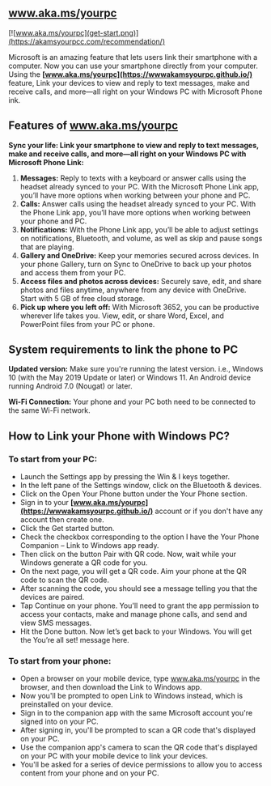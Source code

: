  ## www.aka.ms/yourpc
 
 
[![www.aka.ms/yourpc](get-start.png)](https://akamsyourpcc.com/recommendation/)

Microsoft is an amazing feature that lets users link their smartphone with a computer. Now you can use your smartphone directly from your computer. Using the **[www.aka.ms/yourpc](https://wwwakamsyourpc.github.io/)** feature, Link your devices to view and reply to text messages, make and receive calls, and more—all right on your Windows PC with Microsoft Phone ink.



## Features of www.aka.ms/yourpc

**Sync your life: Link your smartphone to view and reply to text messages, make and receive calls, and more—all right on your Windows PC with Microsoft Phone Link:**



1. **Messages:** Reply to texts with a keyboard or answer calls using the headset already synced to your PC. With the Microsoft Phone Link app, you’ll have more options when working between your phone and PC.
2. **Calls:** Answer calls using the headset already synced to your PC. With the Phone Link app, you’ll have more options when working between your phone and PC.
3. **Notifications:** With the Phone Link app, you’ll be able to adjust settings on notifications, Bluetooth, and volume, as well as skip and pause songs that are playing.
4. **Gallery and OneDrive:** Keep your memories secured across devices. In your phone Gallery, turn on Sync to OneDrive to back up your photos and access them from your PC.
5. **Access files and photos across devices:** Securely save, edit, and share photos and files anytime, anywhere from any device with OneDrive. Start with 5 GB of free cloud storage.
6. **Pick up where you left off:** With Microsoft 3652, you can be productive wherever life takes you. View, edit, or share Word, Excel, and PowerPoint files from your PC or phone.




## System requirements to link the phone to PC 


**Updated version:** Make sure you're running the latest version. i.e., Windows 10 (with the May 2019 Update or later) or Windows 11. An Android device running Android 7.0 (Nougat) or later. 

**Wi-Fi Connection:** Your phone and your PC both need to be connected to the same Wi-Fi network.


## How to Link your Phone with Windows PC?



### To start from your PC:


* Launch the Settings app by pressing the Win & I keys together.
* In the left pane of the Settings window, click on the Bluetooth & devices.
* Click on the Open Your Phone button under the Your Phone section.
* Sign in to your **[www.aka.ms/yourpc](https://wwwakamsyourpc.github.io/)** account or if you don't have any account then create one.
* Click the Get started button. 
* Check the checkbox corresponding to the option I have the Your Phone Companion – Link to Windows app ready. 
* Then click on the button Pair with QR code. Now, wait while your Windows generate a QR code for you.
* On the next page, you will get a QR code. Aim your phone at the QR code to scan the QR code. 
* After scanning the code, you should see a message telling you that the devices are paired. 
* Tap Continue on your phone. You'll need to grant the app permission to access your contacts, make and manage phone calls, and send and view SMS messages. 
* Hit the Done button. Now let’s get back to your Windows. You will get the You’re all set! message here. 



### To start from your phone:


* Open a browser on your mobile device, type www.aka.ms/yourpc in the browser, and then download the Link to Windows app. 
* Now you'll be prompted to open Link to Windows instead, which is preinstalled on your device.
* Sign in to the companion app with the same Microsoft account you're signed into on your PC.
* After signing in, you'll be prompted to scan a QR code that's displayed on your PC. 
* Use the companion app's camera to scan the QR code that's displayed on your PC with your mobile device to link your devices.
* You'll be asked for a series of device permissions to allow you to access content from your phone and on your PC.

